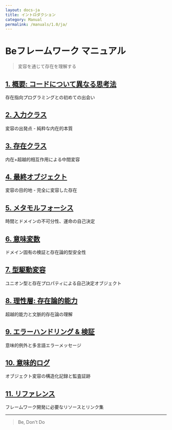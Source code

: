 ```yaml
---
layout: docs-ja
title: イントロダクション
category: Manual
permalink: /manuals/1.0/ja/
---
```

# Beフレームワーク マニュアル

> 変容を通じて存在を理解する

## [1. 概要: コードについて異なる思考法](01-overview.html)
存在指向プログラミングとの初めての出会い

## [2. 入力クラス](02-input-classes.html)
変容の出発点 - 純粋な内在的本質

## [3. 存在クラス](03-being-classes.html)
内在+超越的相互作用による中間変容

## [4. 最終オブジェクト](04-final-objects.html)
変容の目的地 - 完全に変容した存在

## [5. メタモルフォーシス](05-metamorphosis.html)
時間とドメインの不可分性、運命の自己決定

## [6. 意味変数](06-semantic-variables.html)
ドメイン固有の検証と存在論的型安全性

## [7. 型駆動変容](07-type-driven-metamorphosis.html)
ユニオン型と存在プロパティによる自己決定オブジェクト

## [8. 理性層: 存在論的能力](08-reason-layer.html)
超越的能力と文脈的存在論の理解

## [9. エラーハンドリング & 検証](09-error-handling.html)
意味的例外と多言語エラーメッセージ

## [10. 意味的ログ](10-semantic-logging.html)
オブジェクト変容の構造化記録と監査証跡

## [11. リファレンス](11-reference-resources.html)
フレームワーク開発に必要なリソースとリンク集

---

> Be, Don't Do

